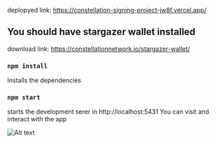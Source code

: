 
 deplopyed link: https://constellation-signing-project-jw8f.vercel.app/
## You should have stargazer wallet installed 
download link: https://constellationnetwork.io/stargazer-wallet/

### `npm install`

Installs the dependencies

### `npm start`
starts the development serer in http://localhost:5431
You can visit and interact with the app

![Alt text](page/display.jpeg)
